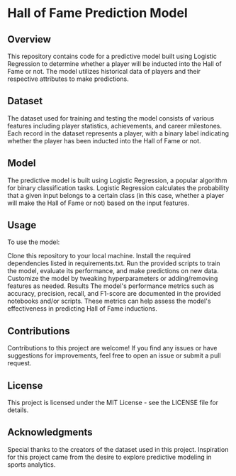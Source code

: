 

# Hall of Fame Prediction Model

## Overview
This repository contains code for a predictive model built using Logistic Regression to determine whether a player will be inducted into the Hall of Fame or not. The model utilizes historical data of players and their respective attributes to make predictions.

## Dataset
The dataset used for training and testing the model consists of various features including player statistics, achievements, and career milestones. Each record in the dataset represents a player, with a binary label indicating whether the player has been inducted into the Hall of Fame or not.

## Model
The predictive model is built using Logistic Regression, a popular algorithm for binary classification tasks. Logistic Regression calculates the probability that a given input belongs to a certain class (in this case, whether a player will make the Hall of Fame or not) based on the input features.

## Usage
To use the model:

Clone this repository to your local machine.
Install the required dependencies listed in requirements.txt.
Run the provided scripts to train the model, evaluate its performance, and make predictions on new data.
Customize the model by tweaking hyperparameters or adding/removing features as needed.
Results
The model's performance metrics such as accuracy, precision, recall, and F1-score are documented in the provided notebooks and/or scripts. These metrics can help assess the model's effectiveness in predicting Hall of Fame inductions.

## Contributions
Contributions to this project are welcome! If you find any issues or have suggestions for improvements, feel free to open an issue or submit a pull request.

## License
This project is licensed under the MIT License - see the LICENSE file for details.

## Acknowledgments
Special thanks to the creators of the dataset used in this project.
Inspiration for this project came from the desire to explore predictive modeling in sports analytics.


